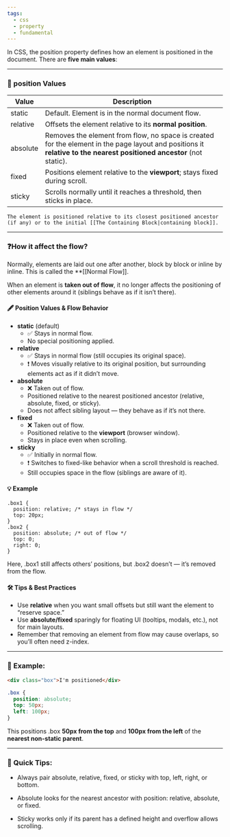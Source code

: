 ```yaml
---
tags:
  - css
  - property
  - fundamental
---
```


In CSS, the position property defines how an element is positioned in the document. There are **five main values**:

---

### **🔧 position Values**

|**Value**|**Description**|
|---|---|
|static|Default. Element is in the normal document flow.|
|relative|Offsets the element relative to its **normal position**.|
|absolute|Removes the element from flow, no space is created for the element in the page layout and positions it **relative to the nearest positioned ancestor** (not static).|
|fixed|Positions element relative to the **viewport**; stays fixed during scroll.|
|sticky|Scrolls normally until it reaches a threshold, then sticks in place.|

```ad-note
The element is positioned relative to its closest positioned ancestor (if any) or to the initial [[The Containing Block|containing block]].
```
  
---

### ❓How it affect the flow?

Normally, elements are laid out one after another, block by block or inline by inline. This is called the **[[Normal Flow]].

When an element is **taken out of flow**, it no longer affects the positioning of other elements around it (siblings behave as if it isn’t there).


#### **🖋️ Position Values & Flow Behavior**

- **static** (default)
    - ✅ Stays in normal flow.
    - No special positioning applied.
- **relative**
    - ✅ Stays in normal flow (still occupies its original space).
    - ❗ Moves visually relative to its original position, but surrounding elements act as if it didn’t move.
- **absolute**
    - ❌ Taken out of flow.
    - Positioned relative to the nearest positioned ancestor (relative, absolute, fixed, or sticky).
    - Does not affect sibling layout — they behave as if it’s not there.
- **fixed**
    - ❌ Taken out of flow.
    - Positioned relative to the **viewport** (browser window).
    - Stays in place even when scrolling.
- **sticky**
    - ✅ Initially in normal flow.
    - ❗ Switches to fixed-like behavior when a scroll threshold is reached.
    - Still occupies space in the flow (siblings are aware of it).

#### **💡 Example**

```
.box1 {
  position: relative; /* stays in flow */
  top: 20px;
}
.box2 {
  position: absolute; /* out of flow */
  top: 0;
  right: 0;
}
```

Here, .box1 still affects others’ positions, but .box2 doesn’t — it’s removed from the flow.

#### **🛠️ Tips & Best Practices**

- Use **relative** when you want small offsets but still want the element to “reserve space.”
- Use **absolute/fixed** sparingly for floating UI (tooltips, modals, etc.), not for main layouts.
- Remember that removing an element from flow may cause overlaps, so you’ll often need z-index.


---

### **🧠 Example:**

```html
<div class="box">I'm positioned</div>
```

```css
.box {
  position: absolute;
  top: 50px;
  left: 100px;
}
```

This positions .box **50px from the top** and **100px from the left** of the **nearest non-static parent**.

---

### **🧲 Quick Tips:**

- Always pair absolute, relative, fixed, or sticky with top, left, right, or bottom.
    
- Absolute looks for the nearest ancestor with position: relative, absolute, or fixed.
    
- Sticky works only if its parent has a defined height and overflow allows scrolling.
    
